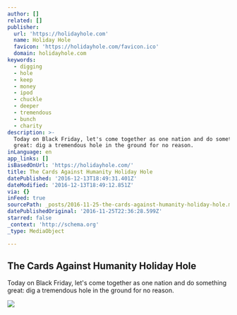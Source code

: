 ```yaml
---
author: []
related: []
publisher:
  url: 'https://holidayhole.com'
  name: Holiday Hole
  favicon: 'https://holidayhole.com/favicon.ico'
  domain: holidayhole.com
keywords:
  - digging
  - hole
  - keep
  - money
  - ipod
  - chuckle
  - deeper
  - tremendous
  - bunch
  - charity
description: >-
  Today on Black Friday, let's come together as one nation and do something
  great: dig a tremendous hole in the ground for no reason.
inLanguage: en
app_links: []
isBasedOnUrl: 'https://holidayhole.com/'
title: The Cards Against Humanity Holiday Hole
datePublished: '2016-12-13T18:49:31.401Z'
dateModified: '2016-12-13T18:49:12.851Z'
via: {}
inFeed: true
sourcePath: _posts/2016-11-25-the-cards-against-humanity-holiday-hole.md
datePublishedOriginal: '2016-11-25T22:36:28.599Z'
starred: false
_context: 'http://schema.org'
_type: MediaObject

---
```

<article style=""><h1>The Cards Against Humanity Holiday Hole</h1><p>Today on Black Friday, let's come together as one nation and do something great: dig a tremendous hole in the ground for no reason.</p><img src="https://dam1zmg9d677b.cloudfront.net/assets/hole_facebook-c3bc61f090f1607b09af97e132f391c4.jpg" /></article>